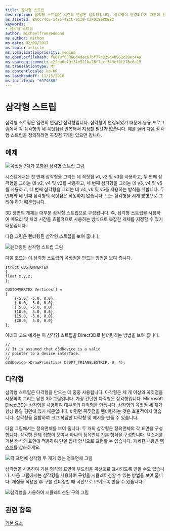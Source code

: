 ```yaml
---
title: 삼각형 스트립
description: 삼각형 스트립은 일련의 연결된 삼각형입니다. 삼각형이 연결되었기 때문에 응용 프로그램에서 각 삼각형의 세 꼭짓점을 반복해서 지정할 필요가 없습니다.
ms.assetid: BACC74C5-14E5-4ECC-9139-C2FD1808DB82
keywords:
- 삼각형 스트립
author: michaelfromredmond
ms.author: mithom
ms.date: 02/08/2017
ms.topic: article
ms.localizationpriority: medium
ms.openlocfilehash: f60f0f65868d4dec67bf77a329d4b952c20ec44a
ms.sourcegitcommit: e2fca6c79f31e521ba76f7ecf343cf8f278e6a15
ms.translationtype: MT
ms.contentlocale: ko-KR
ms.lasthandoff: 11/15/2018
ms.locfileid: "6974688"
---
```

# <a name="triangle-strips"></a>삼각형 스트립


삼각형 스트립은 일련의 연결된 삼각형입니다. 삼각형이 연결되었기 때문에 응용 프로그램에서 각 삼각형의 세 꼭짓점을 반복해서 지정할 필요가 없습니다. 예를 들어 다음 삼각형 스트립을 정의하려면 꼭짓점 7개만 있으면 됩니다.

## <a name="span-idexamplespanspan-idexamplespanspan-idexamplespanexample"></a><span id="Example"></span><span id="example"></span><span id="EXAMPLE"></span>예제


![꼭짓점 7개가 포함된 삼각형 스트립 그림](images/tristrip.png)

시스템에서는 첫 번째 삼각형을 그리는 데 꼭짓점 v1, v2 및 v3를 사용하고, 두 번째 삼각형을 그리는 데 v2, v4 및 v3를 사용하고, 세 번째 삼각형을 그리는 데 v3, v4 및 v5를 사용하고, 네 번째 삼각형을 그리는 데 v4, v6 및 v5를 사용하는 방식을 취합니다. 두 번째와 네 번째 삼각형의 꼭짓점은 작동하지 않습니다. 모든 삼각형을 시계 방향으로 그려야 하기 때문입니다.

3D 장면의 개체는 대부분 삼각형 스트립으로 구성됩니다. 즉, 삼각형 스트립을 사용하여 메모리 및 처리 시간을 효율적으로 사용하는 방식으로 복잡한 개체를 지정할 수 있기 때문입니다.

다음 그림은 렌더링된 삼각형 스트립을 보여 줍니다.

![렌더링된 삼각형 스트립 그림](images/tstrip2.png)

다음 코드는 이 삼각형 스트립의 꼭짓점을 만드는 방법을 보여 줍니다.

```
struct CUSTOMVERTEX
{
float x,y,z;
};

CUSTOMVERTEX Vertices[] = 
{
    {-5.0, -5.0, 0.0},
    { 0.0,  5.0, 0.0},
    { 5.0, -5.0, 0.0},
    {10.0,  5.0, 0.0},
    {15.0, -5.0, 0.0},
    {20.0,  5.0, 0.0}
};
```

아래의 코드 예제는 이 삼각형 스트립을 Direct3D로 렌더링하는 방법을 보여 줍니다.

```
//
// It is assumed that d3dDevice is a valid
// pointer to a device interface.
//
d3dDevice->DrawPrimitive( D3DPT_TRIANGLESTRIP, 0, 4);
```

## <a name="span-idpolygonsspanspan-idpolygonsspanspan-idpolygonsspanpolygons"></a><span id="Polygons"></span><span id="polygons"></span><span id="POLYGONS"></span>다각형


삼각형 스트립은 다각형을 만드는 데 종종 사용됩니다. 다각형은 세 개 이상의 꼭짓점을 사용하여 그리는 닫힌 3D 그림입니다. 가장 간단한 다각형은 삼각형입니다. Microsoft Direct3D는 삼각형을 사용하여 대부분의 다각형을 만듭니다. 삼각형의 꼭짓점 세 개가 항상 동일 평면에 있기 때문입니다. 비평면 꼭짓점을 렌더링하는 것은 효율적이지 않습니다. 삼각형을 결합하여 크고 복잡한 다각형 및 메시를 만들 수 있습니다.

다음 그림에서는 정육면체를 보여 줍니다. 두 개의 삼각형은 정육면체의 각 표면을 구성합니다. 삼각형 전체 집합이 모여서 하나의 정육면체 기본 형식을 구성합니다. 텍스처를 기본 형식의 표면에 적용하여 단일 입체 양식으로 표현할 수 있습니다. 자세한 내용은 [텍스처](textures.md)를 참조하세요.

![각 표면에 삼각형 두 개가 있는 정육면체 그림](images/cube3d.png)

삼각형을 사용하여 기본 형식의 표면이 부드러운 곡선으로 표시되도록 만들 수도 있습니다. 다음 그림에서는 삼각형을 사용하여 구형을 시뮬레이션할 수 있는 방법을 보여 줍니다. 재질을 적용한 후 구를 렌더링할 때 곡선으로 보이도록 만들 수 있습니다.

![삼각형을 사용하여 시뮬레이션된 구의 그림](images/sphere3d.png)

## <a name="span-idrelated-topicsspanrelated-topics"></a><span id="related-topics"></span>관련 항목


[기본 요소](primitives.md)

 

 




